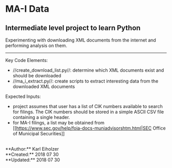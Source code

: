 # MA-I Data
## Intermediate level project to learn Python

Experimenting with downloading XML documents from the internet and performing analysis on them.

----

Key Code Elements:
 - //create_download_list.py//: determine which XML documents exist and should be downloaded
 - //ma_i_extract.py//:  create scripts to extract interesting data from the downloaded XML documents

Expected Inputs:
 - project assumes that user has a list of CIK numbers available to search for filings. The CIK numbers should be stored in a simple ASCII CSV file containing a single header. 
 - for MA-I filings, a list may be obtained from [[https://www.sec.gov/help/foia-docs-muniadvisorshtm.html|SEC Office of Municipal Securities]]


<br>
**Author:**   Karl Eiholzer <br>
**Created:**  2018 07 30 <br>
**Updated:**  2018 07 30 <br>